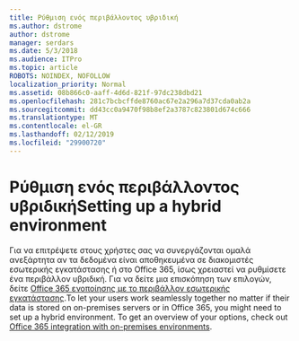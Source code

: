 ```yaml
---
title: Ρύθμιση ενός περιβάλλοντος υβριδική
ms.author: dstrome
author: dstrome
manager: serdars
ms.date: 5/3/2018
ms.audience: ITPro
ms.topic: article
ROBOTS: NOINDEX, NOFOLLOW
localization_priority: Normal
ms.assetid: 08b866c0-aaff-4d6d-821f-97dc238dbd21
ms.openlocfilehash: 281c7bcbcffde8760ac67e2a296a7d37cda0ab2a
ms.sourcegitcommit: dd43cc0a9470f98b8ef2a3787c823801d674c666
ms.translationtype: MT
ms.contentlocale: el-GR
ms.lasthandoff: 02/12/2019
ms.locfileid: "29900720"
---
```

# <a name="setting-up-a-hybrid-environment"></a><span data-ttu-id="64d05-102">Ρύθμιση ενός περιβάλλοντος υβριδική</span><span class="sxs-lookup"><span data-stu-id="64d05-102">Setting up a hybrid environment</span></span>

<span data-ttu-id="64d05-p101">Για να επιτρέψετε στους χρήστες σας να συνεργάζονται ομαλά ανεξάρτητα αν τα δεδομένα είναι αποθηκευμένα σε διακομιστές εσωτερικής εγκατάστασης ή στο Office 365, ίσως χρειαστεί να ρυθμίσετε ένα περιβάλλον υβριδική. Για να δείτε μια επισκόπηση των επιλογών, δείτε [Office 365 ενοποίησης με το περιβάλλον εσωτερικής εγκατάστασης](https://support.office.com/article/263faf8d-aa21-428b-aed3-2021837a4b65.aspx).</span><span class="sxs-lookup"><span data-stu-id="64d05-p101">To let your users work seamlessly together no matter if their data is stored on on-premises servers or in Office 365, you might need to set up a hybrid environment. To get an overview of your options, check out [Office 365 integration with on-premises environments](https://support.office.com/article/263faf8d-aa21-428b-aed3-2021837a4b65.aspx).</span></span>
  

